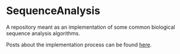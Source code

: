# SequenceAnalysis

A repository meant as an implementation of some common biological sequence analysis algorithms.

Posts about the implementation process can be found [here](https://gist.github.com/chaarud/9c5ab41e33e7167853121088cd1ca440).
